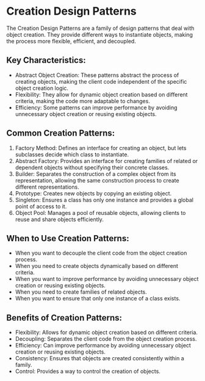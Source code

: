 # Creation Design Patterns

The Creation Design Patterns are a family of design patterns that deal with object creation. They provide different ways to instantiate objects, making the process more flexible, efficient, and decoupled.

## Key Characteristics:

* Abstract Object Creation: These patterns abstract the process of creating objects, making the client code independent of the specific object creation logic.
* Flexibility: They allow for dynamic object creation based on different criteria, making the code more adaptable to changes.
* Efficiency: Some patterns can improve performance by avoiding unnecessary object creation or reusing existing objects.

## Common Creation Patterns:

1. Factory Method: Defines an interface for creating an object, but lets subclasses decide which class to instantiate.
2. Abstract Factory: Provides an interface for creating families of related or dependent objects without specifying their concrete classes.  
3. Builder: Separates the construction of a complex object from its representation, allowing the same construction process to create different representations.  
4. Prototype: Creates new objects by copying an existing object.
5. Singleton: Ensures a class has only one instance and provides a global point of access to it.
6. Object Pool: Manages a pool of reusable objects, allowing clients to reuse and share objects efficiently.


## When to Use Creation Patterns:

* When you want to decouple the client code from the object creation process.
* When you need to create objects dynamically based on different criteria.
* When you want to improve performance by avoiding unnecessary object creation or reusing existing objects.
* When you need to create families of related objects.
* When you want to ensure that only one instance of a class exists.

## Benefits of Creation Patterns:

* Flexibility: Allows for dynamic object creation based on different criteria.
* Decoupling: Separates the client code from the object creation process.
* Efficiency: Can improve performance by avoiding unnecessary object creation or reusing existing objects.
* Consistency: Ensures that objects are created consistently within a family.
* Control: Provides a way to control the creation of objects.